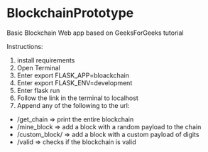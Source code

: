 # BlockchainPrototype
 Basic Blockchain Web app based on GeeksForGeeks tutorial

Instructions:
1. install requirements
2. Open Terminal
 3. Enter export FLASK_APP=bloackchain
 4. Enter export FLASK_ENV=development
 5. Enter flask run
6. Follow the link in the terminal to localhost 
7. Append any of the following to the url:
 - /get_chain => print the entire blockchain
 - /mine_block => add a block with a random payload to the chain
 - /custom_block/<Your Payload Here> => add a block with a custom payload of digits
 - /valid => checks if the blockchain is valid